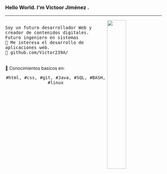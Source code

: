### Hello World. I'm Victoor Jiménez .
---
<p>
  <img src="https://www.icegif.com/wp-content/uploads/2022/01/icegif-675.gif" align="right" width="35%"/>
  <samp>
    <br>Soy un futuro desarrollador Web y creador de contenidos digitales.
    <br>Futuro ingeniero en sistemas
    <br>🔹 Me interesa el desarrollo de aplicaciones web.
    <br>🔹 github.com/Victor239A/
    </samp>
   <br>
  <br>
    <br>🔹 Conocimientos basicos en:
  <p align="center">
    <samp>
      #html, #css, #git, #Java, #SQL, #BASH, #linux
     </samp>
    <br>
  </p>
  
</p>
